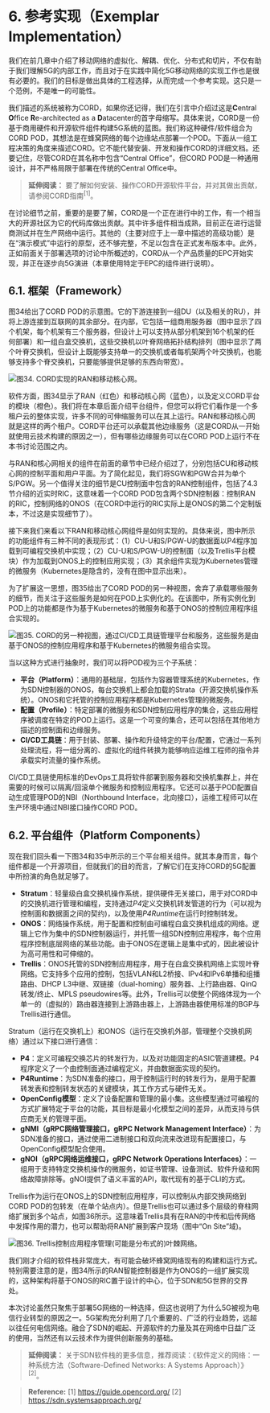 # 6. 参考实现（Exemplar Implementation）
我们在前几章中介绍了移动网络的虚拟化、解耦、优化、分布式和切片，不仅有助于我们理解5G的内部工作，而且对于在实践中简化5G移动网络的实现工作也是很有必要的。我们的目标是做出具体的工程选择，从而完成一个参考实现。这只是一个范例，不是唯一的可能性。

我们描述的系统被称为CORD，如果你还记得，我们在引言中介绍过这是**C**entral **O**ffice **R**e-architected as a **D**atacenter的首字母缩写。具体来说，CORD是一份基于商用硬件和开源软件组件构建5G系统的蓝图。我们称这种硬件/软件组合为CORD POD，其想法是在蜂窝网络的每个边缘站点部署一个POD。下面从一组工程决策的角度来描述CORD。它不能代替安装、开发和操作CORD的详细文档。还要记住，尽管CORD在其名称中包含“Central Office”，但CORD POD是一种通用设计，并不严格局限于部署在传统的Central Office中。

> **延伸阅读：**
> 要了解如何安装、操作CORD开源软件平台，并对其做出贡献，请参阅CORD指南<sup>[1]</sup>。

在讨论细节之前，重要的是要了解，CORD是一个正在进行中的工作，有一个相当大的开源社区为它的代码库做出贡献。其中许多组件相当成熟，目前正在进行运营商测试并在生产网络中运行。其他的（主要对应于上一章中描述的高级功能）是在“演示模式”中运行的原型，还不够完整，不足以包含在正式发布版本中。此外，正如前面关于部署选项的讨论中所概述的，CORD从一个产品质量的EPC开始实现，并正在逐步向5G演进（本章使用特定于EPC的组件进行说明）。

## 6.1. 框架（Framework）
图34给出了CORD POD的示意图。它的下游连接到一组DU（以及相关的RU），并将上游连接到互联网的其余部分。在内部，它包括一组商用服务器（图中显示了四个机架，每个机架有三个服务器，但设计上可以支持从部分机架到16个机架的任何部署）和一组白盒交换机，这些交换机以叶脊网络拓扑结构排列（图中显示了两个叶脊交换机，但设计上既能够支持单一的交换机或者每机架两个叶交换机，也能够支持多个脊交换机，只要能够提供足够的东西向带宽）。

![图34. CORD实现的RAN和移动核心网。](https://upload-images.jianshu.io/upload_images/15825758-036af9ca3b774053.png?imageMogr2/auto-orient/strip%7CimageView2/2/w/1240)

软件方面，图34显示了RAN（红色）和移动核心网（蓝色），以及定义CORD平台的模块（橙色）。我们将在本章后面介绍平台组件，但您可以将它们看作是一个多租户云的整体实现，许多不同的可伸缩服务可以在其上运行。RAN和移动核心网就是这样的两个租户。CORD平台还可以承载其他边缘服务（这是CORD从一开始就使用云技术构建的原因之一），但有哪些边缘服务可以在CORD POD上运行不在本书讨论范围之内。

与RAN和核心网相关的组件在前面的章节中已经介绍过了，分别包括CU和移动核心网的控制平面和用户平面。为了简化起见，我们将SGW和PGW合并为单个S/PGW。另一个值得关注的细节是CU控制面中包含的RAN控制组件，包括了4.3节介绍的近实时RIC，这意味着一个CORD POD包含两个SDN控制器：控制RAN的RIC，控制网络的ONOS（在CORD中运行的RIC实际上是ONOS的第二个定制版本，不过这是实现细节了）。

接下来我们来看以下RAN和移动核心网组件是如何实现的。具体来说，图中所示的功能组件有三种不同的表现形式：（1）CU-U和S/PGW-U的数据面以P4程序加载到可编程交换机中实现；（2）CU-U和S/PGW-U的控制面（以及Trellis平台模块）作为加载到ONOS上的控制应用实现；（3）其余组件实现为Kubernetes管理的微服务（Kubernetes是隐含的，没有在图中显示出来）。

为了扩展这一思想，图35给出了CORD POD的另一种视图，舍弃了承载哪些服务的细节，而关注于这些服务是如何在POD上实例化的。在该图中，所有实例化到POD上的功能都是作为基于Kubernetes的微服务和基于ONOS的控制应用程序组合实现的。

![图35. CORD的另一种视图，通过CI/CD工具链管理平台和服务，这些服务是由基于ONOS的控制应用程序和基于Kubernetes的微服务组合实现。](https://upload-images.jianshu.io/upload_images/15825758-69ca4e9c1b1f2cf9.png?imageMogr2/auto-orient/strip%7CimageView2/2/w/1240)

当以这种方式进行抽象时，我们可以将POD视为三个子系统：
- **平台（Platform）**：通用的基础层，包括作为容器管理系统的Kubernetes，作为SDN控制器的ONOS，每台交换机上都会加载的Strata（开源交换机操作系统）。ONOS和它托管的控制应用程序都是Kubernetes管理的微服务。
- **配置（Profile）**：特定部署的微服务和SDN控制应用程序的集合，这些应用程序被调度在特定的POD上运行。这是一个可变的集合，还可以包括在其他地方描述的控制面和边缘服务。
- **CI/CD工具链**：用于封装、部署、操作和升级特定的平台/配置，它通过一系列处理流程，将一组分离的、虚拟化的组件转换为能够响应运维工程师的指令并承载实时流量的操作系统。

CI/CD工具链使用标准的DevOps工具将软件部署到服务器和交换机集群上，并在需要的时候可以隔离/回滚单个微服务和控制应用程序。它还可以基于POD配置自动生成管理POD的NBI（Northbound Interface，北向接口），运维工程师可以在生产环境中通过NBI接口操作CORD POD。

## 6.2. 平台组件（Platform Components）
现在我们回头看一下图34和35中所示的三个平台相关组件。就其本身而言，每个组件都是一个开源项目，但就我们的目的而言，了解它们在支持CORD的5G配置中所扮演的角色就足够了。

- **Stratum**：轻量级白盒交换机操作系统，提供硬件无关接口，用于对CORD中的交换机进行管理和编程，支持通过*P4*定义交换机转发管道的行为（可以视为控制面和数据面之间的契约)，以及使用*P4Runtime*在运行时控制转发。
- **ONOS**：网络操作系统，用于配置和控制由可编程白盒交换机组成的网络。逻辑上它作为集中的SDN控制器运行，并托管一组SDN控制应用程序，每个应用程序控制底层网络的某些功能。由于ONOS在逻辑上是集中式的，因此被设计为高可用性和可伸缩的。
- **Trellis**：ONOS托管的SDN控制应用程序，用于在白盒交换机网络上实现叶脊网络。它支持多个应用的控制，包括VLAN和L2桥接、IPv4和IPv6单播和组播路由、DHCP L3中继、双链接（dual-homing）服务器、上行路由器、QinQ转发/终止、MPLS pseudowires等。此外，Trellis可以使整个网络体现为一个单一的（虚拟的）路由器连接到上游路由器上，上游路由器使用标准的BGP与Trellis进行通信。

Stratum（运行在交换机上）和ONOS（运行在交换机外部，管理整个交换机网络）通过以下接口进行通信：

- **P4**：定义可编程交换芯片的转发行为，以及对功能固定的ASIC管道建模。P4程序定义了一个由控制面通过编程定义，并由数据面实现的契约。
- **P4Runtime**：为SDN准备的接口，用于控制运行时的转发行为，是用于配置转发表和控制转发状态的关键模块，其工作方式与硬件无关。
- **OpenConfig模型**：定义了设备配置和管理的最小集。这些模型通过可编程的方式扩展特定于平台的功能，其目标是最小化模型之间的差异，从而支持与供应商无关的管理平面。
- **gNMI（gRPC网络管理接口，gRPC Network Management Interface）**：为SDN准备的接口，通过使用二进制接口和双向流来改进现有配置接口，与OpenConfig模型配合使用。
- **gNOI（gRPC网络运维接口，gRPC Network Operations Interfaces）**：一组用于支持特定交换机操作的微服务，如证书管理、设备测试、软件升级和网络故障排除等。gNOI提供了语义丰富的API，取代现有的基于CLI的方式。

Trellis作为运行在ONOS上的SDN控制应用程序，可以控制从内部交换网络到CORD POD的包转发（在单个站点内）。但是Trellis也可以通过多个层级的脊柱网络扩展到多个站点，如图36所示。这意味着Trellis具有在RAN的中传和后传网络中发挥作用的潜力，也可以帮助将RAN扩展到客户现场（图中“On Site”域)。

![图36. Trellis控制应用程序管理(可能是分布式的)叶棘网络。](https://upload-images.jianshu.io/upload_images/15825758-ca3d027188c5d56a.png?imageMogr2/auto-orient/strip%7CimageView2/2/w/1240)

我们刚才介绍的软件栈非常庞大，有可能会破坏蜂窝网络现有的构建和运行方式。特别需要注意的是，图34所示的RAN智能控制器是作为ONOS的一组扩展实现的，这种架构将基于ONOS的RIC置于设计的中心，位于SDN和5G世界的交界处。

本次讨论虽然只聚焦于部署5G网络的一种选择，但这也说明了为什么5G被视为电信行业转型的原因之一。5G架构充分利用了几个重要的、广泛的行业趋势，远超以往任何电信网络。融合了SDN的崛起、开源软件的力量及其在网络中日益广泛的使用，当然还有以云技术作为提供创新服务的基础。

> **延伸阅读：**
> 关于SDN软件栈的更多信息，推荐阅读：《软件定义的网络：一种系统方法（Software-Defined Networks: A Systems Approach）》<sup>[2]</sup>。

> **Reference:**
> [1] https://guide.opencord.org/
> [2] https://sdn.systemsapproach.org/